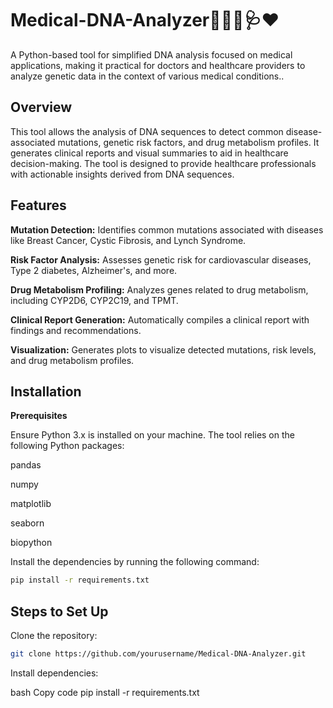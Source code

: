 # Medical-DNA-Analyzer👨‍⚕️🧬🩺❤
A Python-based tool for simplified DNA analysis focused on medical applications, making it practical for doctors and healthcare providers to analyze genetic data in the context of various medical conditions..

## Overview

This tool allows the analysis of DNA sequences to detect common disease-associated mutations, genetic risk factors, and drug metabolism profiles. It generates clinical reports and visual summaries to aid in healthcare decision-making. The tool is designed to provide healthcare professionals with actionable insights derived from DNA sequences.

## Features

**Mutation Detection:** Identifies common mutations associated with diseases like Breast Cancer, Cystic Fibrosis, and Lynch Syndrome.

**Risk Factor Analysis:** Assesses genetic risk for cardiovascular diseases, Type 2 diabetes, Alzheimer's, and more.

**Drug Metabolism Profiling:** Analyzes genes related to drug metabolism, including CYP2D6, CYP2C19, and TPMT.

**Clinical Report Generation:** Automatically compiles a clinical report with findings and recommendations.

**Visualization:** Generates plots to visualize detected mutations, risk levels, and drug metabolism profiles.

## Installation

**Prerequisites**

Ensure Python 3.x is installed on your machine. The tool relies on the following Python packages:

pandas

numpy

matplotlib

seaborn

biopython

Install the dependencies by running the following command:

```bash
pip install -r requirements.txt
 ```
## Steps to Set Up
Clone the repository:

```bash
git clone https://github.com/yourusername/Medical-DNA-Analyzer.git
```

Install dependencies:

bash
Copy code
pip install -r requirements.txt
